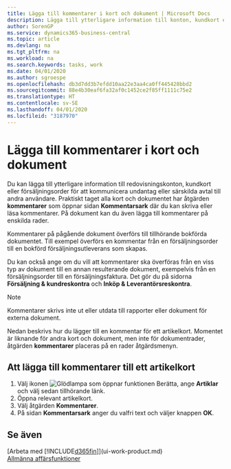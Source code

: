 ```yaml
---
title: Lägga till kommentarer i kort och dokument | Microsoft Docs
description: Lägga till ytterligare information till konton, kundkort eller försäljningsorder för att kommunicera avtal, till exempel en särskild pris- eller leveransmetod för andra användare.
author: SorenGP
ms.service: dynamics365-business-central
ms.topic: article
ms.devlang: na
ms.tgt_pltfrm: na
ms.workload: na
ms.search.keywords: tasks, work
ms.date: 04/01/2020
ms.author: sgroespe
ms.openlocfilehash: db3d7dd3b7efdd10aa22e3aa4ca0ff445428bbd2
ms.sourcegitcommit: 88e4b30eaf6fa32af0c1452ce2f85ff1111c75e2
ms.translationtype: HT
ms.contentlocale: sv-SE
ms.lasthandoff: 04/01/2020
ms.locfileid: "3187970"
---
```

# <a name="add-comments-to-cards-and-documents"></a>Lägga till kommentarer i kort och dokument
Du kan lägga till ytterligare information till redovisningskonton, kundkort eller försäljningsorder för att kommunicera undantag eller särskilda avtal till andra användare.
Praktiskt taget alla kort och dokumentet har åtgärden **kommentarer** som öppnar sidan **Kommentarsark** där du kan skriva eller läsa kommentarer. På dokument kan du även lägga till kommentarer på enskilda rader.

Kommentarer på pågående dokument överförs till tillhörande bokförda dokumentet. Till exempel överförs en kommentar från en försäljningsorder till en bokförd försäljningsutleverans som skapas.

Du kan också ange om du vill att kommentarer ska överföras från en viss typ av dokument till en annan resulterande dokument, exempelvis från en försäljningsorder till en försäljningsfaktura. Det gör du på sidorna **Försäljning & kundreskontra** och **Inköp & Leverantörsreskontra**.

> [!NOTE]
> Kommentarer skrivs inte ut eller utdata till rapporter eller dokument för externa dokument.

Nedan beskrivs hur du lägger till en kommentar för ett artikelkort. Momentet är liknande för andra kort och dokument, men inte för dokumentrader, åtgärden **kommentarer** placeras på en rader åtgärdsmenyn.

## <a name="to-add-a-comments-to-an-item-card"></a>Att lägga till kommentarer till ett artikelkort
1. Välj ikonen ![Glödlampa som öppnar funktionen Berätta](media/ui-search/search_small.png "Berätta vad du vill göra"), ange **Artiklar** och välj sedan tillhörande länk.
2. Öppna relevant artikelkort.
3. Välj åtgärden **Kommentarer**.
4. På sidan **Kommentarsark** anger du valfri text och väljer knappen **OK**.

## <a name="see-also"></a>Se även
[Arbeta med [!INCLUDE[d365fin](includes/d365fin_md.md)]](ui-work-product.md)  
[Allmänna affärsfunktioner](ui-across-business-areas.md)
